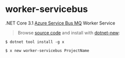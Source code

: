 # worker-servicebus

.NET Core 3.1 [Azure Service Bus MQ](https://docs.servicestack.net/azure-service-bus-mq) Worker Service

> Browse [source code](https://github.com/NetCoreTemplates/worker-servicebus) and install with [dotnet-new](https://docs.servicestack.net/dotnet-new):

    $ dotnet tool install -g x

    $ x new worker-servicebus ProjectName

